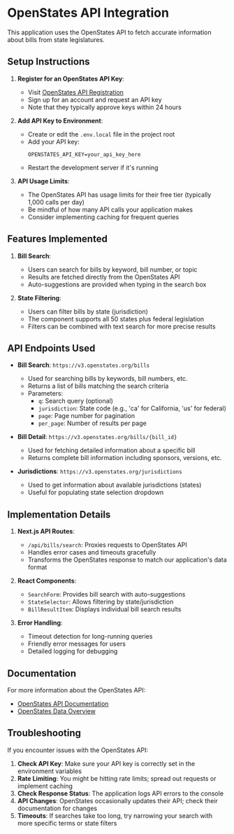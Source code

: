 # OpenStates API Integration

This application uses the OpenStates API to fetch accurate information about bills from state legislatures.

## Setup Instructions

1. **Register for an OpenStates API Key**:
   - Visit [OpenStates API Registration](https://openstates.org/api/register/)
   - Sign up for an account and request an API key
   - Note that they typically approve keys within 24 hours

2. **Add API Key to Environment**:
   - Create or edit the `.env.local` file in the project root
   - Add your API key:
     ```
     OPENSTATES_API_KEY=your_api_key_here
     ```
   - Restart the development server if it's running

3. **API Usage Limits**:
   - The OpenStates API has usage limits for their free tier (typically 1,000 calls per day)
   - Be mindful of how many API calls your application makes
   - Consider implementing caching for frequent queries

## Features Implemented

1. **Bill Search**:
   - Users can search for bills by keyword, bill number, or topic
   - Results are fetched directly from the OpenStates API
   - Auto-suggestions are provided when typing in the search box

2. **State Filtering**:
   - Users can filter bills by state (jurisdiction)
   - The component supports all 50 states plus federal legislation
   - Filters can be combined with text search for more precise results

## API Endpoints Used

- **Bill Search**: `https://v3.openstates.org/bills`
  - Used for searching bills by keywords, bill numbers, etc.
  - Returns a list of bills matching the search criteria
  - Parameters:
    - `q`: Search query (optional)
    - `jurisdiction`: State code (e.g., 'ca' for California, 'us' for federal)
    - `page`: Page number for pagination
    - `per_page`: Number of results per page

- **Bill Detail**: `https://v3.openstates.org/bills/{bill_id}`
  - Used for fetching detailed information about a specific bill
  - Returns complete bill information including sponsors, versions, etc.

- **Jurisdictions**: `https://v3.openstates.org/jurisdictions`
  - Used to get information about available jurisdictions (states)
  - Useful for populating state selection dropdown

## Implementation Details

1. **Next.js API Routes**:
   - `/api/bills/search`: Proxies requests to OpenStates API
   - Handles error cases and timeouts gracefully
   - Transforms the OpenStates response to match our application's data format

2. **React Components**:
   - `SearchForm`: Provides bill search with auto-suggestions
   - `StateSelector`: Allows filtering by state/jurisdiction
   - `BillResultItem`: Displays individual bill search results

3. **Error Handling**:
   - Timeout detection for long-running queries
   - Friendly error messages for users
   - Detailed logging for debugging

## Documentation

For more information about the OpenStates API:
- [OpenStates API Documentation](https://docs.openstates.org/api/v3/)
- [OpenStates Data Overview](https://docs.openstates.org/api/data-types/)

## Troubleshooting

If you encounter issues with the OpenStates API:

1. **Check API Key**: Make sure your API key is correctly set in the environment variables
2. **Rate Limiting**: You might be hitting rate limits; spread out requests or implement caching
3. **Check Response Status**: The application logs API errors to the console
4. **API Changes**: OpenStates occasionally updates their API; check their documentation for changes
5. **Timeouts**: If searches take too long, try narrowing your search with more specific terms or state filters 